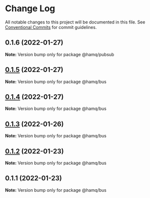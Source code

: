 # Change Log

All notable changes to this project will be documented in this file.
See [Conventional Commits](https://conventionalcommits.org) for commit guidelines.

## 0.1.6 (2022-01-27)

**Note:** Version bump only for package @hamq/pubsub





## [0.1.5](https://github.com/taoyuan/hamq/compare/@hamq/bus@0.1.4...@hamq/bus@0.1.5) (2022-01-27)

**Note:** Version bump only for package @hamq/bus





## [0.1.4](https://github.com/taoyuan/hamq/compare/@hamq/bus@0.1.3...@hamq/bus@0.1.4) (2022-01-27)

**Note:** Version bump only for package @hamq/bus





## [0.1.3](https://github.com/taoyuan/hamq/compare/@hamq/bus@0.1.2...@hamq/bus@0.1.3) (2022-01-26)

**Note:** Version bump only for package @hamq/bus





## [0.1.2](https://github.com/taoyuan/hamq/compare/@hamq/bus@0.1.1...@hamq/bus@0.1.2) (2022-01-23)

**Note:** Version bump only for package @hamq/bus





## 0.1.1 (2022-01-23)

**Note:** Version bump only for package @hamq/bus

